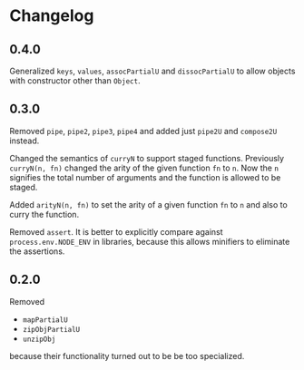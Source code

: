 # Changelog

## 0.4.0

Generalized `keys`, `values`, `assocPartialU` and `dissocPartialU` to allow
objects with constructor other than `Object`.

## 0.3.0

Removed `pipe`, `pipe2`, `pipe3`, `pipe4` and added just `pipe2U` and
`compose2U` instead.

Changed the semantics of `curryN` to support staged functions.  Previously
`curryN(n, fn)` changed the arity of the given function `fn` to `n`.  Now the
`n` signifies the total number of arguments and the function is allowed to be
staged.

Added `arityN(n, fn)` to set the arity of a given function `fn` to `n` and also
to curry the function.

Removed `assert`.  It is better to explicitly compare against
`process.env.NODE_ENV` in libraries, because this allows minifiers to eliminate
the assertions.

## 0.2.0

Removed

* `mapPartialU`
* `zipObjPartialU`
* `unzipObj`

because their functionality turned out to be be too specialized.
